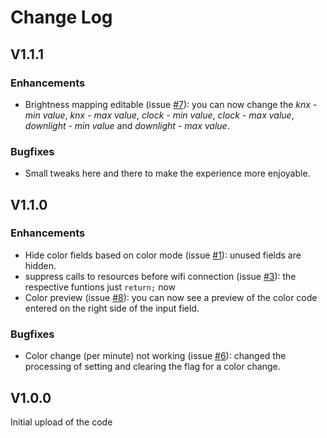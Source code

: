 # Change Log

## V1.1.1

### Enhancements

* Brightness mapping editable (issue [#7](https://github.com/CaptSnus/ShelfEdgeClock/issues/7)): you can now change the _knx - min value_, _knx - max value_, _clock - min value_, _clock - max value_, _downlight - min value_ and _downlight - max value_.

### Bugfixes

* Small tweaks here and there to make the experience more enjoyable.

## V1.1.0

### Enhancements

* Hide color fields based on color mode (issue [#1](https://github.com/CaptSnus/ShelfEdgeClock/issues/1)): unused fields are hidden.
* suppress calls to resources before wifi connection (issue [#3](https://github.com/CaptSnus/ShelfEdgeClock/issues/3)): the respective funtions just `return;` now
* Color preview (issue [#8](https://github.com/CaptSnus/ShelfEdgeClock/issues/8)): you can now see a preview of the color code entered on the right side of the input field.

### Bugfixes

* Color change (per minute) not working (issue [#6](https://github.com/CaptSnus/ShelfEdgeClock/issues/6)): changed the processing of setting and clearing the flag for a color change.

## V1.0.0

Initial upload of the code
